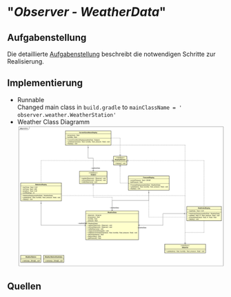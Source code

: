 # "*Observer - WeatherData*"

## Aufgabenstellung
Die detaillierte [Aufgabenstellung](TASK.md) beschreibt die notwendigen Schritte zur Realisierung.

## Implementierung
* Runnable  
    Changed main class in `build.gradle` to `mainClassName = ' observer.weather.WeatherStation'`
* Weather Class Diagramm
    ![WeatherClassDiagramm](assets/WeatherClassDiagramm.svg)

## Quellen
